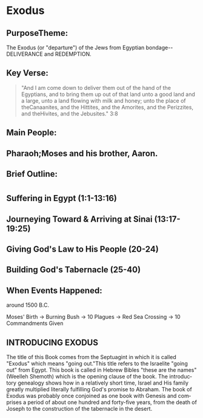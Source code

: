 <h1><span lang='en'>Exodus </span></h1>

<h2><span lang='en'>PurposeTheme: </span></h2>
<p><span lang='en'>The Exodus (or &quot;departure&quot;) of the Jews from Egyptian bondage--DELIVERANCE and REDEMPTION. </span></p>
<h2><span lang='en'>Key Verse: </span></h2>
<blockquote><span lang='en'>&quot;And I am come down to deliver them out of the hand of the Egyptians&#44; and to bring them up out of that land unto a good land and a large&#44; unto a land flowing with milk and honey; unto the place of theCanaanites&#44; and the Hittites&#44; and the Amorites&#44; and the Perizzites&#44; and theHivites&#44; and the Jebusites.&quot; 3:8 </span></blockquote>

<h2><span lang='en'>Main People:</span></h2>
<h2><span lang='en'>Pharaoh;Moses and his brother&#44; Aaron. </span></h2>

<h2><span lang='en'>Brief Outline: </span></h2>
<div class='emb-outline'><h1></h1>
<h2><span lang='en'>Suffering in Egypt (1:1-13:16) </span></h2>
<h2><span lang='en'>Journeying Toward &amp; Arriving at Sinai (13:17-19:25) </span></h2>
<h2><span lang='en'>Giving God&apos;s Law to His People (20-24) </span></h2>
<h2><span lang='en'>Building God&apos;s Tabernacle (25-40) </span></h2>
</div>

<h2><span lang='en'>When Events Happened: </span></h2>
<p><span lang='en'>around 1500 B.C. </span></p>
<p><span lang='en'>Moses&apos; Birth -> Burning Bush -> 10 Plagues -> Red Sea Crossing -> 10 Commandments Given</span></p>

<h2><span lang='en'>INTRODUCING EXODUS </span></h2>
<p><span lang='en'>The title of this Book comes from the Septuagint in which it is called &quot;Exodus&quot; which means &quot;going out.&quot;This title refers to the Israelite &quot;going out&quot; from Egypt. This book is called in Hebrew Bibles &quot;these are the names&quot; (Weelleh Shemoth) which is the opening clause of the book. The introductory genealogy shows how in a relatively short time&#44; Israel and His family greatly multiplied literally fulfilling God&apos;s promise to Abraham. The book of Exodus was probably once conjoined as one book with Genesis and comprises a period of about one hundred and forty-five years&#44; from the death of Joseph to the construction of the tabernacle in the desert. </span></p>
